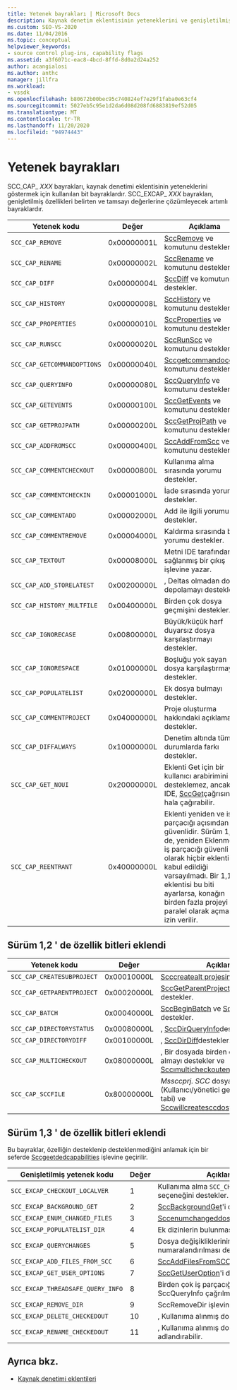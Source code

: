 ```yaml
---
title: Yetenek bayrakları | Microsoft Docs
description: Kaynak denetim eklentisinin yeteneklerini ve genişletilmiş özellikleri belirten SCC_EXCAP_xxx bayraklarını belirten SCC_CAP_xxx bayrakları hakkında bilgi edinin.
ms.custom: SEO-VS-2020
ms.date: 11/04/2016
ms.topic: conceptual
helpviewer_keywords:
- source control plug-ins, capability flags
ms.assetid: a3f6071c-eac8-4bcd-8ffd-8d0a2d24a252
author: acangialosi
ms.author: anthc
manager: jillfra
ms.workload:
- vssdk
ms.openlocfilehash: b80672b00bec95c740824ef7e29f1faba0e63cf4
ms.sourcegitcommit: 5027eb5c95e1d2da6d08d208fd6883819ef52d05
ms.translationtype: MT
ms.contentlocale: tr-TR
ms.lasthandoff: 11/20/2020
ms.locfileid: "94974443"
---
```

# <a name="capability-flags"></a>Yetenek bayrakları
SCC_CAP_ *XXX* bayrakları, kaynak denetimi eklentisinin yeteneklerini göstermek için kullanılan bit bayraklardır. SCC_EXCAP_ *XXX* bayrakları, genişletilmiş özellikleri belirten ve tamsayı değerlerine çözümleyecek artımlı bayraklardır.

|Yetenek kodu|Değer|Açıklama|
|---------------------|-----------|-----------------|
|`SCC_CAP_REMOVE`|0x00000001L|[SccRemove](../extensibility/sccremove-function.md) ve komutunu destekler.|
|`SCC_CAP_RENAME`|0x00000002L|[SccRename](../extensibility/sccrename-function.md) ve komutunu destekler.|
|`SCC_CAP_DIFF`|0x00000004L|[SccDiff](../extensibility/sccdiff-function.md) ve komutunu destekler.|
|`SCC_CAP_HISTORY`|0x00000008L|[SccHistory](../extensibility/scchistory-function.md) ve komutunu destekler.|
|`SCC_CAP_PROPERTIES`|0x00000010L|[SccProperties](../extensibility/sccproperties-function.md) ve komutunu destekler.|
|`SCC_CAP_RUNSCC`|0x00000020L|[SccRunScc](../extensibility/sccrunscc-function.md) ve komutunu destekler.|
|`SCC_CAP_GETCOMMANDOPTIONS`|0x00000040L|[Sccgetcommandoçenve](../extensibility/sccgetcommandoptions-function.md) komutunu destekler.|
|`SCC_CAP_QUERYINFO`|0x00000080L|[SccQueryInfo](../extensibility/sccqueryinfo-function.md) ve komutunu destekler.|
|`SCC_CAP_GETEVENTS`|0x00000100L|[SccGetEvents](../extensibility/sccgetevents-function.md) ve komutunu destekler.|
|`SCC_CAP_GETPROJPATH`|0x00000200L|[SccGetProjPath](../extensibility/sccgetprojpath-function.md) ve komutunu destekler.|
|`SCC_CAP_ADDFROMSCC`|0x00000400L|[SccAddFromScc](../extensibility/sccaddfromscc-function.md) ve komutunu destekler.|
|`SCC_CAP_COMMENTCHECKOUT`|0x00000800L|Kullanıma alma sırasında yorumu destekler.|
|`SCC_CAP_COMMENTCHECKIN`|0x00001000L|İade sırasında yorumu destekler.|
|`SCC_CAP_COMMENTADD`|0x00002000L|Add ile ilgili yorumu destekler.|
|`SCC_CAP_COMMENTREMOVE`|0x00004000L|Kaldırma sırasında bir yorumu destekler.|
|`SCC_CAP_TEXTOUT`|0x00008000L|Metni IDE tarafından sağlanmış bir çıkış işlevine yazar.|
|`SCC_CAP_ADD_STORELATEST`|0x00200000L|, Deltas olmadan dosya depolamayı destekler.|
|`SCC_CAP_HISTORY_MULTFILE`|0x00400000L|Birden çok dosya geçmişini destekler.|
|`SCC_CAP_IGNORECASE`|0x00800000L|Büyük/küçük harf duyarsız dosya karşılaştırmayı destekler.|
|`SCC_CAP_IGNORESPACE`|0x01000000L|Boşluğu yok sayan dosya karşılaştırmayı destekler.|
|`SCC_CAP_POPULATELIST`|0x02000000L|Ek dosya bulmayı destekler.|
|`SCC_CAP_COMMENTPROJECT`|0x04000000L|Proje oluşturma hakkındaki açıklamaları destekler.|
|`SCC_CAP_DIFFALWAYS`|0x10000000L|Denetim altında tüm durumlarda farkı destekler.|
|`SCC_CAP_GET_NOUI`|0x20000000L|Eklenti Get için bir kullanıcı arabirimini desteklemez, ancak IDE, [SccGet](../extensibility/sccget-function.md)çağrısını hala çağırabilir.|
|`SCC_CAP_REENTRANT`|0x40000000L|Eklenti yeniden ve iş parçacığı açısından güvenlidir. Sürüm 1,0 ' de, yeniden Eklenme ve iş parçacığı güvenli olarak hiçbir eklentinin kabul edildiği varsayılmadı. Bir 1,1 eklentisi bu biti ayarlarsa, konağın birden fazla projeyi paralel olarak açmasına izin verilir.|

## <a name="capability-bits-added-in-version-12"></a>Sürüm 1,2 ' de özellik bitleri eklendi

|Yetenek kodu|Değer|Açıklama|
|---------------------|-----------|-----------------|
|`SCC_CAP_CREATESUBPROJECT`|0x00010000L|[Scccreatealt projesini](../extensibility/scccreatesubproject-function.md)destekler.|
|`SCC_CAP_GETPARENTPROJECT`|0x00020000L|[SccGetParentProjectPath](../extensibility/sccgetparentprojectpath-function.md)'i destekler.|
|`SCC_CAP_BATCH`|0x00040000L|[SccBeginBatch](../extensibility/sccbeginbatch-function.md) ve [SccEndBatch](../extensibility/sccendbatch-function.md)' i destekler.|
|`SCC_CAP_DIRECTORYSTATUS`|0x00080000L|, [SccDirQueryInfo](../extensibility/sccdirqueryinfo-function.md)destekler.|
|`SCC_CAP_DIRECTORYDIFF`|0x00100000L|, [SccDirDiff](../extensibility/sccdirdiff-function.md)destekler.|
|`SCC_CAP_MULTICHECKOUT`|0x08000000L|, Bir dosyada birden çok kullanıma almayı destekler ve [Sccımulticheckoutenabled](../extensibility/sccismulticheckoutenabled-function.md).|
|`SCC_CAP_SCCFILE`|0x80000000L|*Mssccprj. SCC* dosyasını (Kullanıcı/yönetici geçersiz kılma 'ya tabi) ve [Sccwillcreatesccdosyasına](../extensibility/sccwillcreatesccfile-function.md)destekler.|

## <a name="capability-bits-added-in-version-13"></a>Sürüm 1,3 ' de özellik bitleri eklendi
 Bu bayraklar, özelliğin desteklenip desteklenmediğini anlamak için bir seferde [Sccgeetdedcapabilities](../extensibility/sccgetextendedcapabilities-function.md) işlevine geçirilir.

|Genişletilmiş yetenek kodu|Değer|Açıklama|
|------------------------------|-----------|-----------------|
|`SCC_EXCAP_CHECKOUT_LOCALVER`|1|Kullanıma alma `SCC_CHECKOUT_LOCALVER` seçeneğini destekler.|
|`SCC_EXCAP_BACKGROUND_GET`|2|[SccBackgroundGet](../extensibility/sccbackgroundget-function.md)'i destekler.|
|`SCC_EXCAP_ENUM_CHANGED_FILES`|3|[Sccenumchangeddosyalarını](../extensibility/sccenumchangedfiles-function.md)destekler.|
|`SCC_EXCAP_POPULATELIST_DIR`|4|Ek dizinlerin bulunmasını destekler.|
|`SCC_EXCAP_QUERYCHANGES`|5|Dosya değişikliklerinin numaralandırılması destekler.|
|`SCC_EXCAP_ADD_FILES_FROM_SCC`|6|[SccAddFilesFromSCC](../extensibility/sccaddfilesfromscc-function.md)' i destekler.|
|`SCC_EXCAP_GET_USER_OPTIONS`|7|[SccGetUserOption](../extensibility/sccgetuseroption-function.md)'i destekler.|
|`SCC_EXCAP_THREADSAFE_QUERY_INFO`|8|Birden çok iş parçacığında SccQueryInfo çağrılmasını destekler.|
|`SCC_EXCAP_REMOVE_DIR`|9|SccRemoveDir işlevini destekler.|
|`SCC_EXCAP_DELETE_CHECKEDOUT`|10|, Kullanıma alınmış dosyaları silebilir.|
|`SCC_EXCAP_RENAME_CHECKEDOUT`|11|, Kullanıma alınmış dosyaları yeniden adlandırabilir.|

## <a name="see-also"></a>Ayrıca bkz.
- [Kaynak denetimi eklentileri](../extensibility/source-control-plug-ins.md)
